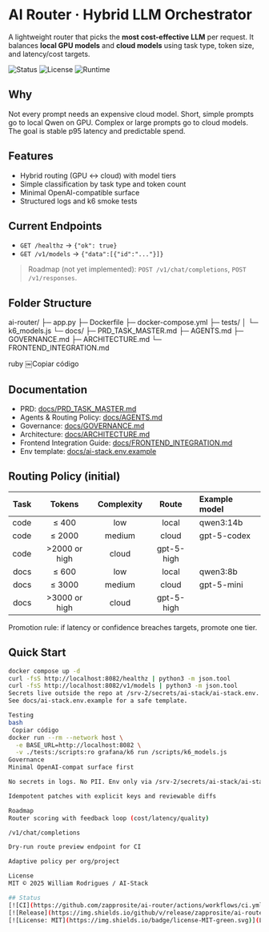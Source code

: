 <!-- idempotency_key: readme-gh-links-2025-10-21-v1 -->
# AI Router · Hybrid LLM Orchestrator

A lightweight router that picks the **most cost-effective LLM** per request. It balances **local GPU models** and **cloud models** using task type, token size, and latency/cost targets.

<p align="left">
  <img alt="Status" src="https://img.shields.io/badge/status-alpha-blue.svg">
  <img alt="License" src="https://img.shields.io/badge/license-MIT-black.svg">
  <img alt="Runtime" src="https://img.shields.io/badge/runtime-FastAPI%20%7C%20Uvicorn-1f425f.svg">
</p>

## Why
Not every prompt needs an expensive cloud model. Short, simple prompts go to local Qwen on GPU. Complex or large prompts go to cloud models. The goal is stable p95 latency and predictable spend.

## Features
- Hybrid routing (GPU ↔ cloud) with model tiers
- Simple classification by task type and token count
- Minimal OpenAI-compatible surface
- Structured logs and k6 smoke tests

## Current Endpoints
- `GET /healthz` → `{"ok": true}`
- `GET /v1/models` → `{"data":[{"id":"..."}]}`

> Roadmap (not yet implemented): `POST /v1/chat/completions`, `POST /v1/responses`.

## Folder Structure
ai-router/
├─ app.py
├─ Dockerfile
├─ docker-compose.yml
├─ tests/
│ └─ k6_models.js
└─ docs/
├─ PRD_TASK_MASTER.md
├─ AGENTS.md
├─ GOVERNANCE.md
├─ ARCHITECTURE.md
└─ FRONTEND_INTEGRATION.md

ruby
￼Copiar código

## Documentation
- PRD: [docs/PRD_TASK_MASTER.md](PRD_TASK_MASTER.md)  
- Agents & Routing Policy: [docs/AGENTS.md](AGENTS.md)  
- Governance: [docs/GOVERNANCE.md](docs/GOVERNANCE.md)  
- Architecture: [docs/ARCHITECTURE.md](docs/ARCHITECTURE.md)  
- Frontend Integration Guide: [docs/FRONTEND_INTEGRATION.md](docs/FRONTEND_INTEGRATION.md)  
- Env template: [docs/ai-stack.env.example](docs/ai-stack.env.example)

## Routing Policy (initial)
| Task | Tokens | Complexity | Route | Example model |
|-----:|:------:|:----------:|:-----:|:--------------|
| code | ≤ 400  | low        | local | qwen3:14b     |
| code | ≤ 2000 | medium     | cloud | gpt-5-codex   |
| code | >2000 or high | cloud | gpt-5-high |
| docs | ≤ 600  | low        | local | qwen3:8b      |
| docs | ≤ 3000 | medium     | cloud | gpt-5-mini    |
| docs | >3000 or high | cloud | gpt-5-high |

Promotion rule: if latency or confidence breaches targets, promote one tier.

## Quick Start
```bash
docker compose up -d
curl -fsS http://localhost:8082/healthz | python3 -m json.tool
curl -fsS http://localhost:8082/v1/models | python3 -m json.tool
Secrets live outside the repo at /srv-2/secrets/ai-stack/ai-stack.env.
See docs/ai-stack.env.example for a safe template.

Testing
bash
￼Copiar código
docker run --rm --network host \
  -e BASE_URL=http://localhost:8082 \
  -v ./tests:/scripts:ro grafana/k6 run /scripts/k6_models.js
Governance
Minimal OpenAI-compat surface first

No secrets in logs. No PII. Env only via /srv-2/secrets/ai-stack/ai-stack.env

Idempotent patches with explicit keys and reviewable diffs

Roadmap
Router scoring with feedback loop (cost/latency/quality)

/v1/chat/completions

Dry-run route preview endpoint for CI

Adaptive policy per org/project

License
MIT © 2025 William Rodrigues / AI-Stack

## Status
[![CI](https://github.com/zapprosite/ai-router/actions/workflows/ci.yml/badge.svg)](https://github.com/zapprosite/ai-router/actions/workflows/ci.yml)
[![Release](https://img.shields.io/github/v/release/zapprosite/ai-router)](https://github.com/zapprosite/ai-router/releases)
[![License: MIT](https://img.shields.io/badge/license-MIT-green.svg)](LICENSE)
